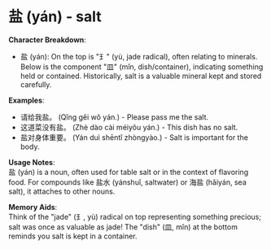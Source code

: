 # **盐 (yán) - salt**

**Character Breakdown**:  
- 盐 (yán): On the top is "⺩" (yù, jade radical), often relating to minerals. Below is the component "皿" (mǐn, dish/container), indicating something held or contained. Historically, salt is a valuable mineral kept and stored carefully.

**Examples**:  
- 请给我盐。 (Qǐng gěi wǒ yán.) - Please pass me the salt.  
- 这道菜没有盐。 (Zhè dào cài méiyǒu yán.) - This dish has no salt.  
- 盐对身体重要。 (Yán duì shēntǐ zhòngyào.) - Salt is important for the body.

**Usage Notes**:  
盐 (yán) is a noun, often used for table salt or in the context of flavoring food. For compounds like 盐水 (yánshuǐ, saltwater) or 海盐 (hǎiyán, sea salt), it attaches to other nouns.

**Memory Aids**:  
Think of the "jade" (⺩, yù) radical on top representing something precious; salt was once as valuable as jade! The "dish" (皿, mǐn) at the bottom reminds you salt is kept in a container.